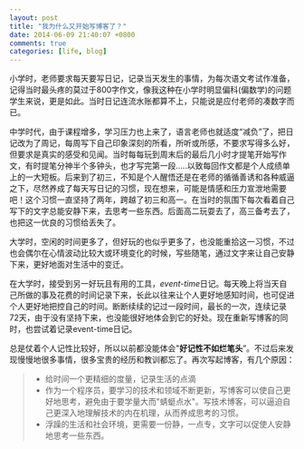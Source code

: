 ```yaml
---
layout: post
title: "我为什么又开始写博客了？"
date: 2014-06-09 21:40:07 +0800
comments: true
categories: [life, blog]
---
```


小学时，老师要求每天要写日记，记录当天发生的事情，为每次语文考试作准备，记得当时最头疼的莫过于800字作文，像我这种在小学时明显偏科(偏数学)的问题学生来说，更是如此。当时日记连流水账都算不上，只能说是应付老师的凑数字而已。

中学时代，由于课程增多，学习压力也上来了，语言老师也就适度“减负”了，把日记改为了周记，每周写下自己印象深刻的所看，所听或所感，不要求写得多么好，但要求是真实的感受和见闻。当时每每玩到周末后的最后几小时才提笔开始写作文，有时提笔分神半个多钟头，也才写完第一段.....以致每回作文都是个人成绩单上的一大短板。后来到了初三，不知是个人醒悟还是在老师的循循善诱和各种威逼之下，尽然养成了每天写日记的习惯，现在想来，可能是情感和压力宣泄地需要吧！这个习惯一直坚持了两年，跨越了初三和高一。在当时的氛围下每次看着自己写下的文字总能安静下来，去思考一些东西。后面高二玩耍去了，高三备考去了，也把这一优良的习惯给丢失了。

大学时，空闲的时间更多了，但好玩的也似乎更多了，也没能重拾这一习惯，不过也会偶尔在心情波动比较大或环境变化的时候，写些随笔，通过文字来让自己安静下来，更好地面对生活中的变迁。

在大学时，接受到另一好玩且有用的工具，*event-time*日记。每天晚上将当天自己所做的事及花费的时间记录下来，长此以往来让个人更好地感知时间，也可促进个人更好地把控自己的时间。断断续续的记过一段时间，最长的一次，连续记录72天，由于没有坚持下来，也没能很好地体会到它的好处。现在重新写博客的同时，也尝试着记录event-time日记。

总是仗着个人记性比较好，所以以前都没能体会"**好记性不如烂笔头**”。不过后来发现慢慢地很多事情，很多宝贵的经历和教训都忘了。再次写起博客，有几个原因：

> * 给时间一个更精细的度量，记录生活的点滴
> * 作为一个程序员，要学习的技术和领域不断更新，写博客可以使自己更好地思考，避免由于要学量大而"蜻蜓点水"。写技术博客，可以逼迫自己更深入地理解技术的内在机理，从而养成思考的习惯。
> * 浮躁的生活和社会环境，更需要一份静，一点专，文字可以促使人安静地思考一些东西。
